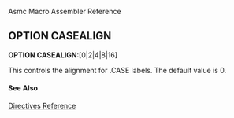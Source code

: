 Asmc Macro Assembler Reference

## OPTION CASEALIGN

**OPTION CASEALIGN**:[0|2|4|8|16]

This controls the alignment for .CASE labels. The default value is 0.

#### See Also

[Directives Reference](readme.md)